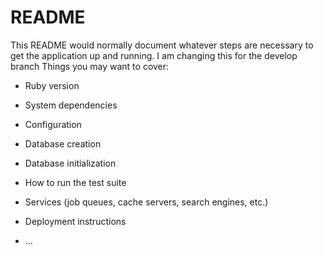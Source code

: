 # README

This README would normally document whatever steps are necessary to get the
application up and running.
I am changing this for the develop branch
Things you may want to cover:

* Ruby version

* System dependencies

* Configuration

* Database creation

* Database initialization

* How to run the test suite

* Services (job queues, cache servers, search engines, etc.)

* Deployment instructions

* ...

